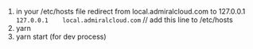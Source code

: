 1. in your /etc/hosts file redirect from local.admiralcloud.com to 127.0.0.1
```127.0.0.1	local.admiralcloud.com``` // add this line to /etc/hosts
2. yarn
3. yarn start (for dev process)

